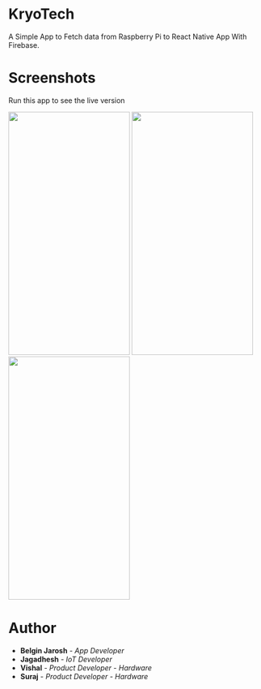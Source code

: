 # KryoTech
A Simple App to Fetch data from Raspberry Pi to React Native App With Firebase.

# Screenshots
Run this app to see the live version

<img src="https://user-images.githubusercontent.com/61349423/223452849-fc25dc5e-8369-439b-809f-6000699a7a58.png" width="240" height="480">  <img src="https://user-images.githubusercontent.com/61349423/223452824-956b9161-2c47-478c-811d-19347995999c.png" width="240" height="480"> <img src="https://user-images.githubusercontent.com/61349423/223452863-51b12e3b-4f85-471c-b9e1-483e2791edb6.png" width="240" height="480">

# Author 

* **Belgin Jarosh** - *App Developer*
* **Jagadhesh** - *IoT Developer*
* **Vishal** - *Product Developer - Hardware*
* **Suraj** - *Product Developer - Hardware*
